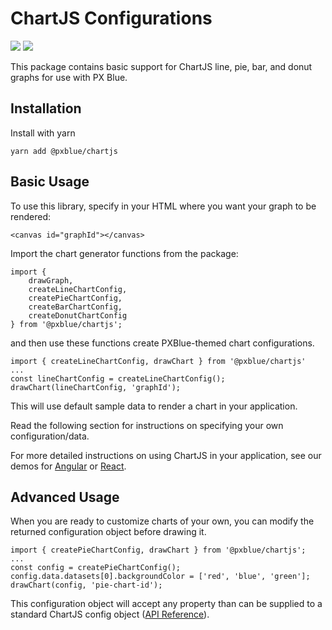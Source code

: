 # ChartJS Configurations
[![](https://img.shields.io/npm/v/@pxblue/chartjs.svg?label=@pxblue/chartjs&style=flat)](https://www.npmjs.com/package/@pxblue/chartjs)
[![](https://img.shields.io/circleci/project/github/pxblue/chartjs/master.svg?style=flat)](https://circleci.com/gh/pxblue/chartjs/tree/master)

This package contains basic support for ChartJS line, pie, bar, and donut graphs for use with PX Blue. 

## Installation
Install with yarn
```
yarn add @pxblue/chartjs
```

## Basic Usage

To use this library, specify in your HTML where you want your graph to be rendered: 
```
<canvas id="graphId"></canvas>
```

Import the chart generator functions from the package:

```
import { 
    drawGraph, 
    createLineChartConfig, 
    createPieChartConfig, 
    createBarChartConfig, 
    createDonutChartConfig
} from '@pxblue/chartjs'; 
```

and then use these functions create PXBlue-themed chart configurations.

```
import { createLineChartConfig, drawChart } from '@pxblue/chartjs'
...
const lineChartConfig = createLineChartConfig();
drawChart(lineChartConfig, 'graphId');
```
This will use default sample data to render a chart in your application.  

Read the following section for instructions on specifying your own configuration/data.

For more detailed instructions on using ChartJS in your application, see our demos for [Angular](https://stackblitz.com/github/pxblue/chartjs/tree/master/demo-angular) or [React](https://codesandbox.io/s/github/pxblue/chartjs/tree/master/demo-react).

## Advanced Usage
When you are ready to customize charts of your own, you can modify the returned configuration object before drawing it. 

```
import { createPieChartConfig, drawChart } from '@pxblue/chartjs';
...
const config = createPieChartConfig();
config.data.datasets[0].backgroundColor = ['red', 'blue', 'green'];
drawChart(config, 'pie-chart-id');

```
This configuration object will accept any property than can be supplied to a standard ChartJS config object ([API Reference](https://www.chartjs.org/docs/latest/)).

